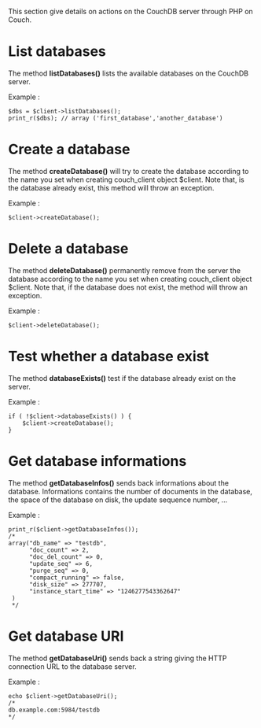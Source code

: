 This section give details on actions on the CouchDB server through PHP on Couch.

List databases
==============

The method **listDatabases()** lists the available databases on the CouchDB server.

Example :

    $dbs = $client->listDatabases();
    print_r($dbs); // array ('first_database','another_database')

Create a database
=================

The method **createDatabase()** will try to create the database according to the name you set when creating couch_client object $client. Note that, is the database already exist, this method will throw an exception.

Example :

    $client->createDatabase();

Delete a database
=================

The method **deleteDatabase()** permanently remove from the server the database according to the name you set when creating couch_client object $client. Note that, if the database does not exist, the method will throw an exception.

Example :

    $client->deleteDatabase();

Test whether a database exist
=============================

The method **databaseExists()** test if the database already exist on the server.

Example :

    if ( !$client->databaseExists() ) {
        $client->createDatabase();
    }

Get database informations
=========================

The method **getDatabaseInfos()** sends back informations about the database. Informations contains the number of documents in the database, the space of the database on disk, the update sequence number, ...

Example :

    print_r($client->getDatabaseInfos());
    /*
    array("db_name" => "testdb",
          "doc_count" => 2, 
          "doc_del_count" => 0, 
          "update_seq" => 6,
          "purge_seq" => 0, 
          "compact_running" => false, 
          "disk_size" => 277707, 
          "instance_start_time" => "1246277543362647"
     )
     */

Get database URI
================

The method **getDatabaseUri()** sends back a string giving the HTTP connection URL to the database server.

Example :

    echo $client->getDatabaseUri();
    /*
    db.example.com:5984/testdb
    */


